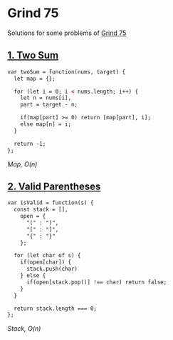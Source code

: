 # Grind 75

Solutions for some problems of [Grind 75](https://www.techinterviewhandbook.org/grind75)

## [1. Two Sum](https://leetcode.com/problems/two-sum/)

```HTML
var twoSum = function(nums, target) {
  let map = {};

  for (let i = 0; i < nums.length; i++) {
    let n = nums[i],
    part = target - n;

    if(map[part] >= 0) return [map[part], i];
    else map[n] = i;
  }

  return -1;
};
```

_Map, O(n)_

## [2. Valid Parentheses](https://leetcode.com/problems/valid-parentheses/)

```HTML
var isValid = function(s) {
  const stack = [],
    open = {
      "(" : ")",
      "[" : "]",
      "{" : "}"
    };

  for (let char of s) {
    if(open[char]) {
      stack.push(char)
    } else {
      if(open[stack.pop()] !== char) return false;
    }
  }

  return stack.length === 0;
};
```

_Stack, O(n)_
